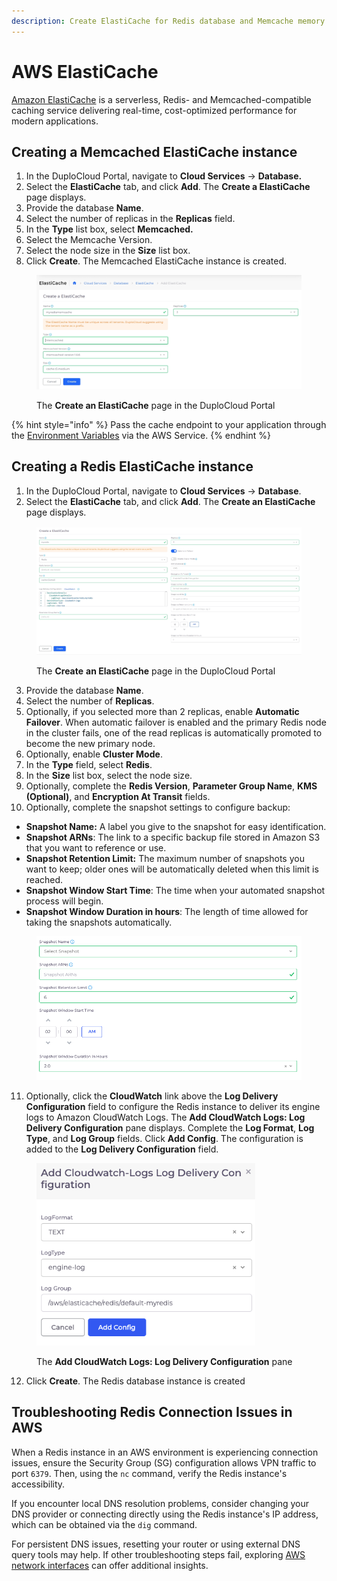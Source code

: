 ```yaml
---
description: Create ElastiCache for Redis database and Memcache memory caching
---
```


# AWS ElastiCache

[Amazon ElastiCache](https://aws.amazon.com/elasticache/features/) is a serverless, Redis- and Memcached-compatible caching service delivering real-time, cost-optimized performance for modern applications.

## Creating a **Memcached ElastiCache** instance

1. In the DuploCloud Portal, navigate to **Cloud Services** -> **Database.**
2. Select the **ElastiCache** tab, and click **Add**. The **Create a ElastiCache** page displays.
3. Provide the database **Name**.
4. Select the number of replicas in the **Replicas** field.&#x20;
5. In the **Type** list box, select **Memcached.**
6. Select the Memcache Version.&#x20;
7. Select the node size in the **Size** list box.
8. Click **Create**. The Memcached ElastiCache instance is created.

<div align="left"><figure><img src="../../../.gitbook/assets/memcache.png" alt=""><figcaption><p>The <strong>Create an ElastiCache</strong> page in the DuploCloud Portal</p></figcaption></figure></div>

{% hint style="info" %}
Pass the cache endpoint to your application through the [Environment Variables](../containers/passing-config-and-secrets.md) via the AWS Service.
{% endhint %}

## Creating a **Redis ElastiCache** instance

1. In the DuploCloud Portal, navigate to **Cloud Services** -> **Database**.
2. Select the **ElastiCache** tab, and click **Add**. The **Create an ElastiCache** page displays.

<figure><img src="../../../.gitbook/assets/create a redis (1).png" alt=""><figcaption><p>The <strong>Create</strong> <strong>an ElastiCache</strong> page in the DuploCloud Portal</p></figcaption></figure>

3. Provide the database **Name**.
4. Select the number of **Replicas**.
5. Optionally, if you selected more than 2 replicas, enable **Automatic Failover**. When automatic failover is enabled and the primary Redis node in the cluster fails, one of the read replicas is automatically promoted to become the new primary node.
6. Optionally, enable **Cluster Mode**.
7. In the **Type** field, select **Redis**.
8. In the **Size** list box, select the node size.
9. Optionally, complete the **Redis Version**, **Parameter Group Name**, **KMS (Optional)**, and **Encryption At Transit** fields.&#x20;
10. Optionally, complete the snapshot settings to configure backup:&#x20;

* **Snapshot Name:** A label you give to the snapshot for easy identification.
* **Snapshot ARNs**: The link to a specific backup file stored in Amazon S3 that you want to reference or use.
* **Snapshot Retention Limit:** The maximum number of snapshots you want to keep; older ones will be automatically deleted when this limit is reached.
* **Snapshot Window Start Time**: The time when your automated snapshot process will begin.
* **Snapshot Window Duration in hours**: The length of time allowed for taking the snapshots automatically.

<div align="left"><figure><img src="../../../.gitbook/assets/image (15) (1).png" alt="" width="563"><figcaption></figcaption></figure></div>

11. Optionally, click the **CloudWatch** link above the **Log Delivery Configuration** field to configure the Redis instance to deliver its engine logs to Amazon CloudWatch Logs. The **Add CloudWatch Logs: Log Delivery Configuration** pane displays. Complete the **Log Format**, **Log Type**, and **Log Group** fields. Click **Add Config**. The configuration is added to the **Log Delivery Configuration** field.

<div align="left"><figure><img src="../../../.gitbook/assets/cloudwatch logs pane.png" alt="" width="350"><figcaption><p>The <strong>Add CloudWatch Logs: Log Delivery Configuration</strong> pane</p></figcaption></figure></div>

12. Click **Create**. The Redis database instance is created

## Troubleshooting Redis Connection Issues in AWS

When a Redis instance in an AWS environment is experiencing connection issues, ensure the Security Group (SG) configuration allows VPN traffic to port `6379`. Then, using the `nc` command, verify the Redis instance's accessibility.

If you encounter local DNS resolution problems, consider changing your DNS provider or connecting directly using the Redis instance's IP address, which can be obtained via the `dig` command.&#x20;

For persistent DNS issues, resetting your router or using external DNS query tools may help. If other troubleshooting steps fail, exploring [AWS network interfaces](https://docs.aws.amazon.com/AWSEC2/latest/UserGuide/using-eni.html) can offer additional insights.

